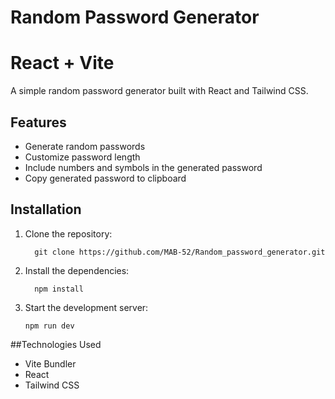 # Random Password Generator
# React + Vite

A simple random password generator built with React and Tailwind CSS.

## Features

- Generate random passwords
- Customize password length
- Include numbers and symbols in the generated password
- Copy generated password to clipboard

## Installation

1. Clone the repository:
   
         git clone https://github.com/MAB-52/Random_password_generator.git

2. Install the dependencies:

         npm install

3. Start the development server:

       npm run dev

##Technologies Used

- Vite Bundler
- React
- Tailwind CSS
